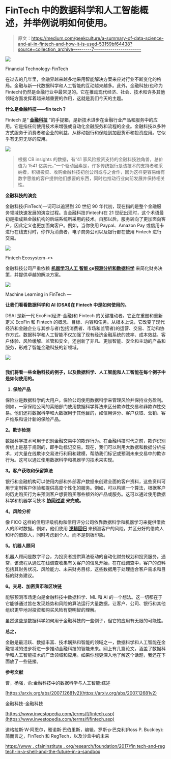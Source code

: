# FinTech 中的数据科学和人工智能概述，并举例说明如何使用。

> 原文：<https://medium.com/geekculture/a-summary-of-data-science-and-ai-in-fintech-and-how-it-is-used-53159bf64438?source=collection_archive---------7----------------------->

![](img/27f5117d4e962a61203cc9b967976ace.png)

Financial Technology-FinTech

在过去的几年里，金融界越来越多地采用智能解决方案来应对行业不断变化的格局。金融与新一代数据科学和人工智能的互动越来越多。此外，金融科技(也称为 Fintech)仍然是金融行业中最常见的。它在推动现代经济、社会、技术和许多其他领域方面发挥着越来越重要的作用，这就是我们今天的主题。

**什么是金融科技——fin tech？**

Fintech 是“ [**金融科技**](https://en.wikipedia.org/wiki/Financial_technology) ”的手提箱，是新技术进步在金融行业产品和服务中的应用。它是指任何使用技术来增强或自动化金融服务和流程的企业。金融科技以多种方式服务于消费者和企业的利益，从移动银行和保险到加密货币和投资应用。它似乎有无穷无尽的应用。

![](img/9cf1bb7ff6e7cdb4aa9a74958a93e98a.png)

> 根据 CB insights 的数据，有“41 家风险投资支持的金融科技独角兽，总价值为 1541 亿美元，”一个驱动因素是，许多传统银行是该技术的支持者和采纳者，积极投资、收购金融科技初创公司或与之合作，因为这样更容易给有数字思维的客户提供他们想要的东西，同时也推动行业向前发展并保持相关性。

**金融科技的演变**

金融科技(FinTech)一词可以追溯到 20 世纪 90 年代初，现在指的是整个金融服务领域快速发展的演变过程。当金融科技(fintech)在 21 世纪出现时，这个术语最初是指成熟金融机构的后端系统所采用的技术。自那以后，服务转向了更加面向客户，因此定义也更加面向客户。例如，当你使用 Paypal、Amazon Pay 或信用卡进行在线支付时，你作为消费者，电子商务公司以及银行都在使用 Fintech 进行交易。

![](img/172e6acfea1677dbcd1cb6a99d7aa4ed.png)

Fintech Ecosystem-<<image from google>>

金融科技公司严重依赖 [**机器学习**](https://en.wikipedia.org/wiki/Machine_learning)[**人工** **智能 c**](https://en.wikipedia.org/wiki/Artificial_intelligence)**e**[**预测分析和数据科学**](https://en.wikipedia.org/wiki/Data_Science_and_Predictive_Analytics) 来简化财务决策，并提供卓越的解决方案。

![](img/fcf985c34701d9bcfe29e4c526a2a8ac.png)

Machine Learning in FinTech — <image from google>

**让我们看看数据科学和 AI (DSAI)在 Fintech 中是如何使用的。**

DSAI 是新一代 EcoFin(经济-金融)和 Fintech 的关键推动者。它正在重塑和重新定义 EcoFin 和 Fintech 的概念、目标、内容和任务。从根本上说，它改变了现代经济和金融企业与其参与者(包括消费者、市场和监管者)的运营、交易、互动和协作方式。数据科学和人工智能不仅加强了现有经济金融系统的效率、成本效益、客户体验、风险缓解、监管和安全，还创新了非凡、更加智能、安全和主动的产品和服务，形成了智能金融科技的新领域。

![](img/eb6d349a4af610e7d32f9aed55ff7a1e.png)

<image example of Data Science and AI being used in the financial and Business world>

**我们将看一些金融科技的例子，以及数据科学、人工智能和人工智能在每个例子中是如何使用的。**

1.  **保险产品**

保险业是数据科学的大用户。保险公司使用数据科学来管理风险并保持业务盈利。例如，一家保险公司的索赔部门使用数据科学算法来区分欺诈性交易和非欺诈性交易。他们还将数据科学和大数据用于其他目的，如信用评分、客户获取、营销、客户维系和设计新的保险产品。

**2。欺诈检测**

数据科学技术可用于识别金融交易中的欺诈行为。在金融科技时代之前，欺诈识别传统上是基于规则的，即手动标记交易。现在，我们可以利用大数据和数据分析技术，对大量在线欺诈交易进行利用和建模，帮助我们标记或预测未来交易中的欺诈行为。这可以通过使用数据科学和机器学习技术来实现。

**3。客户获取和保留算法**

银行和金融机构可以使用内部和外部客户数据来创建全面的客户资料，这些资料可用于定制客户体验和提供高度个性化的服务。例如，可以构建一个算法，根据客户的历史购买行为来预测客户想要购买哪些额外的产品或服务。这可以通过使用数据科学和机器学习技术 [**协同过滤**](https://en.wikipedia.org/wiki/Collaborative_filtering) **来完成。**

**4。风险分析**

像 FICO 这样的信用评级机构和信用评分公司依靠数据科学和机器学习来提供借款人的即时数据。例如，他们使用 [**逻辑回归**](https://en.wikipedia.org/wiki/Logistic_regression) 来预测客户的风险，并区分好的借款人和坏的借款人，同时考虑到个人，而不是刻板印象。

**5。机器人顾问**

机器人顾问是数字平台，为投资者提供算法驱动的自动化财务规划和投资服务。通常，该流程从通过在线调查收集有关客户的信息开始，在在线调查中，客户的资料包括其财务状况、风险能力、未来财务目标，这些数据用于处理适合客户需求和目标的财务建议。

**6。交易、加密货币和区块链**

能够预测市场走向是金融科技中数据科学、ML 和 AI 的一个想法。这一切都在于它能够通过旨在发现趋势和风险的算法运行大量数据，让客户、公司、银行和其他组织更早地对投资和购买风险有更明智的理解。

虽然这些是数据科学如何用于金融科技的一些例子，但它的应用有无限的可能性。

**总之，**

金融是最活跃、数据丰富、技术娴熟和智能的领域之一，数据科学和人工智能在金融领域的进步将进一步推动金融科技的智能未来。网上有几篇论文，涵盖了数据科学和人工智能技术的广泛领域和应用。如果你想更深入地了解这个话题，我还在下面放了一些链接。

**参考文献**

曹，杨强，俞:金融科技中的数据科学与人工智能:综述

[https://arxiv.org/abs/2007.12681v2](https://arxiv.org/abs/2007.12681v2)

金融科技-金融科技

[https://www.investopedia.com/terms/f/fintech.asp](https://www.investopedia.com/terms/f/fintech.asp)

道格拉斯·W·阿恩尔，雅诺斯·巴伯里斯，编辑。罗斯·p·巴克利(Ross P. Buckley):简而言之，FinTech 和 RegTech，以及沙盒中的未来

[https://www . cfaininstitute . org/research/foundation/2017/fin tech-and-reg tech-in-a-shell-and-the-future-in-a-sandbox](https://www.cfainstitute.org/research/foundation/2017/fintech-and-regtech-in-a-nutshell-and-the-future-in-a-sandbox)